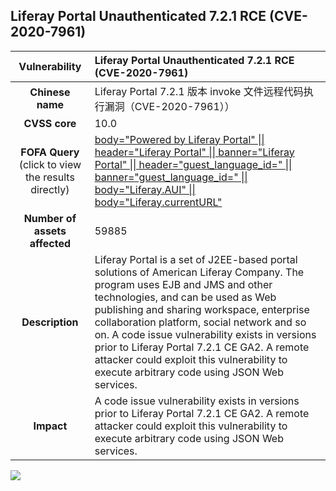 ## Liferay Portal Unauthenticated 7.2.1 RCE (CVE-2020-7961)

|   **Vulnerability**  | **Liferay Portal Unauthenticated 7.2.1 RCE (CVE-2020-7961)**  |
| :----:   | :-----|
|  **Chinese name**  | Liferay Portal 7.2.1 版本 invoke 文件远程代码执行漏洞（CVE-2020-7961）） |
| **CVSS core**  | 10.0 |
| **FOFA Query**  (click to view the results directly)| [body="Powered by Liferay Portal" \|\| header="Liferay Portal" \|\| banner="Liferay Portal" \|\| header="guest_language_id=" \|\| banner="guest_language_id=" \|\| body="Liferay.AUI" \|\| body="Liferay.currentURL"](https://fofa.info/result?qbase64=Ym9keT0iUG93ZXJlZCBieSBMaWZlcmF5IFBvcnRhbCIgfHwgaGVhZGVyPSJMaWZlcmF5IFBvcnRhbCIgfHwgYmFubmVyPSJMaWZlcmF5IFBvcnRhbCIgfHwgaGVhZGVyPSJndWVzdF9sYW5ndWFnZV9pZD0iIHx8IGJhbm5lcj0iZ3Vlc3RfbGFuZ3VhZ2VfaWQ9IiB8fCBib2R5PSJMaWZlcmF5LkFVSSIgfHwgYm9keT0iTGlmZXJheS5jdXJyZW50VVJMIg%3D%3D) |
| **Number of assets affected**  | 59885 |
| **Description**  | Liferay Portal is a set of J2EE-based portal solutions of American Liferay Company. The program uses EJB and JMS and other technologies, and can be used as Web publishing and sharing workspace, enterprise collaboration platform, social network and so on. A code issue vulnerability exists in versions prior to Liferay Portal 7.2.1 CE GA2. A remote attacker could exploit this vulnerability to execute arbitrary code using JSON Web services. |
| **Impact** | A code issue vulnerability exists in versions prior to Liferay Portal 7.2.1 CE GA2. A remote attacker could exploit this vulnerability to execute arbitrary code using JSON Web services. |

![](https://s3.bmp.ovh/imgs/2023/04/07/a16de9eefef6f8a5.gif)
